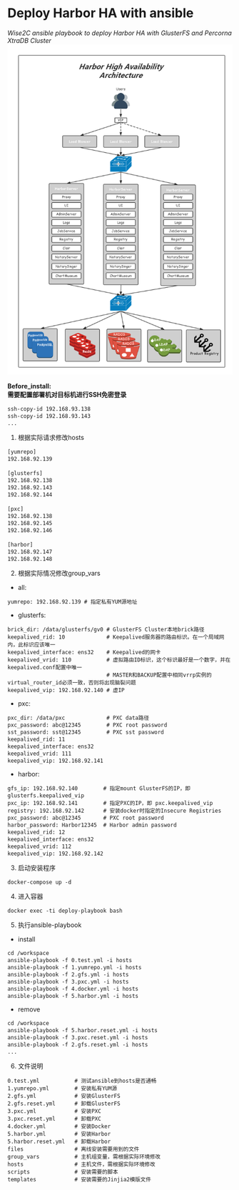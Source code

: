 # Deploy Harbor HA with ansible
*Wise2C ansible playbook to deploy Harbor HA with GlusterFS and Percorna XtraDB Cluster*
![alt](.manual/architecture.jpg)

**Before_install:  
需要配置部署机对目标机进行SSH免密登录**
```
ssh-copy-id 192.168.93.138  
ssh-copy-id 192.168.93.143  
...
```
1. 根据实际请求修改hosts  
```
[yumrepo]
192.168.92.139

[glusterfs]
192.168.92.138 
192.168.92.143 
192.168.92.144 

[pxc]
192.168.92.138 
192.168.92.145 
192.168.92.146 

[harbor]
192.168.92.147
192.168.92.148
```

2. 根据实际情况修改group_vars  
* all:  
```
yumrepo: 192.168.92.139 # 指定私有YUM源地址
```
* glusterfs:  
```
brick_dir: /data/glusterfs/gv0 # GlusterFS Cluster本地brick路径
keepalived_rid: 10             # Keepalived服务器的路由标识。在一个局域网内，此标识应该唯一   
keepalived_interface: ens32    # Keepalived的网卡
keepalived_vrid: 110           # 虚拟路由ID标识，这个标识最好是一个数字，并在keepalived.conf配置中唯一
                               # MASTER和BACKUP配置中相同vrrp实例的virtual_router_id必须一致，否则将出现脑裂问题
keepalived_vip: 192.168.92.140 # 虚IP
```
* pxc:  
```
pxc_dir: /data/pxc             # PXC data路径
pxc_password: abc@12345        # PXC root password
sst_password: sst@12345        # PXC sst password
keepalived_rid: 11
keepalived_interface: ens32
keepalived_vrid: 111
keepalived_vip: 192.168.92.141
```
* harbor:  
```
gfs_ip: 192.168.92.140        # 指定mount GlusterFS的IP，即 glusterfs.keepalived_vip
pxc_ip: 192.168.92.141        # 指定PXC的IP，即 pxc.keepalived_vip
registry: 192.168.92.142      # 安装docker时指定的Insecure Registries
pxc_password: abc@12345       # PXC root password
harbor_password: Harbor12345  # Harbor admin password
keepalived_rid: 12          
keepalived_interface: ens32
keepalived_vrid: 112
keepalived_vip: 192.168.92.142
```
3. 启动安装程序
```
docker-compose up -d
```
4. 进入容器
```
docker exec -ti deploy-playbook bash
```
5. 执行ansible-playbook
* install
```
cd /workspace
ansible-playbook -f 0.test.yml -i hosts
ansible-playbook -f 1.yumrepo.yml -i hosts
ansible-playbook -f 2.gfs.yml -i hosts
ansible-playbook -f 3.pxc.yml -i hosts
ansible-playbook -f 4.docker.yml -i hosts
ansible-playbook -f 5.harbor.yml -i hosts
```
* remove
```
cd /workspace
ansible-playbook -f 5.harbor.reset.yml -i hosts
ansible-playbook -f 3.pxc.reset.yml -i hosts
ansible-playbook -f 2.gfs.reset.yml -i hosts
...
```
6. 文件说明
```
0.test.yml           # 测试ansible到hosts是否通畅
1.yumrepo.yml        # 安装私有YUM源
2.gfs.yml            # 安装GlusterFS
2.gfs.reset.yml      # 卸载GlusterFS
3.pxc.yml            # 安装PXC
3.pxc.reset.yml      # 卸载PXC
4.docker.yml         # 安装Docker
5.harbor.yml         # 安装Harbor
5.harbor.reset.yml   # 卸载Harbor
files                # 离线安装需要用到的文件
group_vars           # 主机组变量，需根据实际环境修改
hosts                # 主机文件，需根据实际环境修改
scripts              # 安装需要的脚本
templates            # 安装需要的Jinjia2模版文件
```
